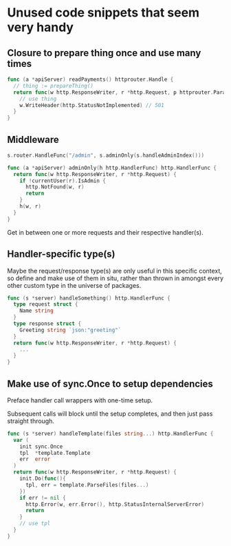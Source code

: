 # Unused code snippets that seem very handy

## Closure to prepare thing once and use many times

``` go
func (a *apiServer) readPayments() httprouter.Handle {
  // thing := prepareThing()
  return func(w http.ResponseWriter, r *http.Request, p httprouter.Params) {
    // use thing
    w.WriteHeader(http.StatusNotImplemented) // 501
  }
}
```

## Middleware

``` go
s.router.HandleFunc("/admin", s.adminOnly(s.handleAdminIndex()))

func (a *apiServer) adminOnly(h http.HandlerFunc) http.HandlerFunc {
  return func(w http.ResponseWriter, r *http.Request) {
    if !currentUser(r).IsAdmin {
      http.NotFound(w, r)
      return
    }
    h(w, r)
  }
}
```

Get in between one or more requests and their respective handler(s).

## Handler-specific type(s)

Maybe the request/response type(s) are only useful in this specific context, so
define and make use of them in situ, rather than thrown in amongst every other
custom type in the universe of packages.

``` go
func (s *server) handleSomething() http.HandlerFunc {
  type request struct {
    Name string
  }
  type response struct {
    Greeting string `json:"greeting"`
  }
  return func(w http.ResponseWriter, r *http.Request) {
    ...
  }
}
```

## Make use of sync.Once to setup dependencies

Preface handler call wrappers with one-time setup.

Subsequent calls will block until the setup completes, and then just pass
straight through.

``` go
func (s *server) handleTemplate(files string...) http.HandlerFunc {
  var (
    init sync.Once
    tpl  *template.Template
    err  error
  )
  return func(w http.ResponseWriter, r *http.Request) {
    init.Do(func(){
      tpl, err = template.ParseFiles(files...)
    })
    if err != nil {
      http.Error(w, err.Error(), http.StatusInternalServerError)
      return
    }
    // use tpl
  }
}
```

